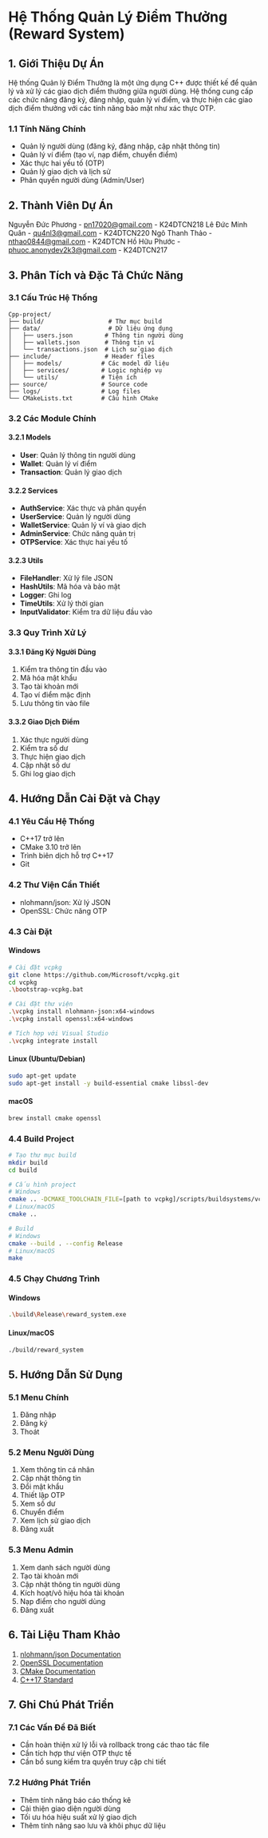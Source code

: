 # Hệ Thống Quản Lý Điểm Thưởng (Reward System)

## 1. Giới Thiệu Dự Án

Hệ thống Quản lý Điểm Thưởng là một ứng dụng C++ được thiết kế để quản lý và xử lý các giao dịch điểm thưởng giữa người dùng. Hệ thống cung cấp các chức năng đăng ký, đăng nhập, quản lý ví điểm, và thực hiện các giao dịch điểm thưởng với các tính năng bảo mật như xác thực OTP.

### 1.1 Tính Năng Chính
- Quản lý người dùng (đăng ký, đăng nhập, cập nhật thông tin)
- Quản lý ví điểm (tạo ví, nạp điểm, chuyển điểm)
- Xác thực hai yếu tố (OTP)
- Quản lý giao dịch và lịch sử
- Phân quyền người dùng (Admin/User)

## 2. Thành Viên Dự Án
Nguyễn Đức Phương - pn17020@gmail.com - K24DTCN218
Lê Đức Minh Quân - qu4nl3@gmail.com - K24DTCN220
Ngô Thanh Thảo - nthao0844@gmail.com - K24DTCN
Hồ Hữu Phước - phuoc.anonydev2k3@gmail.com - K24DTCN217

## 3. Phân Tích và Đặc Tả Chức Năng

### 3.1 Cấu Trúc Hệ Thống

```
Cpp-project/
├── build/                  # Thư mục build
├── data/                   # Dữ liệu ứng dụng
│   ├── users.json         # Thông tin người dùng
│   ├── wallets.json       # Thông tin ví
│   └── transactions.json  # Lịch sử giao dịch
├── include/               # Header files
│   ├── models/           # Các model dữ liệu
│   ├── services/         # Logic nghiệp vụ
│   └── utils/            # Tiện ích
├── source/               # Source code
├── logs/                 # Log files
└── CMakeLists.txt        # Cấu hình CMake
```

### 3.2 Các Module Chính

#### 3.2.1 Models
- **User**: Quản lý thông tin người dùng
- **Wallet**: Quản lý ví điểm
- **Transaction**: Quản lý giao dịch

#### 3.2.2 Services
- **AuthService**: Xác thực và phân quyền
- **UserService**: Quản lý người dùng
- **WalletService**: Quản lý ví và giao dịch
- **AdminService**: Chức năng quản trị
- **OTPService**: Xác thực hai yếu tố

#### 3.2.3 Utils
- **FileHandler**: Xử lý file JSON
- **HashUtils**: Mã hóa và bảo mật
- **Logger**: Ghi log
- **TimeUtils**: Xử lý thời gian
- **InputValidator**: Kiểm tra dữ liệu đầu vào

### 3.3 Quy Trình Xử Lý

#### 3.3.1 Đăng Ký Người Dùng
1. Kiểm tra thông tin đầu vào
2. Mã hóa mật khẩu
3. Tạo tài khoản mới
4. Tạo ví điểm mặc định
5. Lưu thông tin vào file

#### 3.3.2 Giao Dịch Điểm
1. Xác thực người dùng
2. Kiểm tra số dư
3. Thực hiện giao dịch
4. Cập nhật số dư
5. Ghi log giao dịch

## 4. Hướng Dẫn Cài Đặt và Chạy

### 4.1 Yêu Cầu Hệ Thống
- C++17 trở lên
- CMake 3.10 trở lên
- Trình biên dịch hỗ trợ C++17
- Git

### 4.2 Thư Viện Cần Thiết
- nlohmann/json: Xử lý JSON
- OpenSSL: Chức năng OTP

### 4.3 Cài Đặt

#### Windows
```bash
# Cài đặt vcpkg
git clone https://github.com/Microsoft/vcpkg.git
cd vcpkg
.\bootstrap-vcpkg.bat

# Cài đặt thư viện
.\vcpkg install nlohmann-json:x64-windows
.\vcpkg install openssl:x64-windows

# Tích hợp với Visual Studio
.\vcpkg integrate install
```

#### Linux (Ubuntu/Debian)
```bash
sudo apt-get update
sudo apt-get install -y build-essential cmake libssl-dev
```

#### macOS
```bash
brew install cmake openssl
```

### 4.4 Build Project
```bash
# Tạo thư mục build
mkdir build
cd build

# Cấu hình project
# Windows
cmake .. -DCMAKE_TOOLCHAIN_FILE=[path to vcpkg]/scripts/buildsystems/vcpkg.cmake
# Linux/macOS
cmake ..

# Build
# Windows
cmake --build . --config Release
# Linux/macOS
make
```

### 4.5 Chạy Chương Trình

#### Windows
```bash
.\build\Release\reward_system.exe
```

#### Linux/macOS
```bash
./build/reward_system
```

## 5. Hướng Dẫn Sử Dụng

### 5.1 Menu Chính
1. Đăng nhập
2. Đăng ký
3. Thoát

### 5.2 Menu Người Dùng
1. Xem thông tin cá nhân
2. Cập nhật thông tin
3. Đổi mật khẩu
4. Thiết lập OTP
5. Xem số dư
6. Chuyển điểm
7. Xem lịch sử giao dịch
8. Đăng xuất

### 5.3 Menu Admin 
1. Xem danh sách người dùng
2. Tạo tài khoản mới
3. Cập nhật thông tin người dùng
4. Kích hoạt/vô hiệu hóa tài khoản
5. Nạp điểm cho người dùng
6. Đăng xuất

## 6. Tài Liệu Tham Khảo

1. [nlohmann/json Documentation](https://github.com/nlohmann/json)
2. [OpenSSL Documentation](https://www.openssl.org/docs/)
3. [CMake Documentation](https://cmake.org/documentation/)
4. [C++17 Standard](https://isocpp.org/std/the-standard)

## 7. Ghi Chú Phát Triển

### 7.1 Các Vấn Đề Đã Biết
- Cần hoàn thiện xử lý lỗi và rollback trong các thao tác file
- Cần tích hợp thư viện OTP thực tế
- Cần bổ sung kiểm tra quyền truy cập chi tiết

### 7.2 Hướng Phát Triển
- Thêm tính năng báo cáo thống kê
- Cải thiện giao diện người dùng
- Tối ưu hóa hiệu suất xử lý giao dịch
- Thêm tính năng sao lưu và khôi phục dữ liệu
